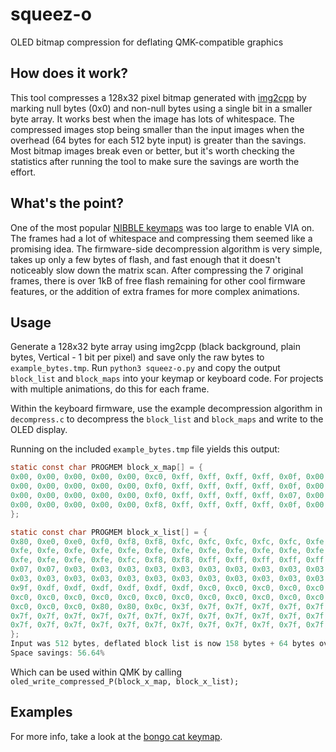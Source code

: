 # squeez-o
OLED bitmap compression for deflating QMK-compatible graphics

## How does it work?
This tool compresses a 128x32 pixel bitmap generated with [img2cpp](https://javl.github.io/image2cpp/) by marking null bytes (0x0) and non-null bytes using a single bit in a smaller byte array. It works best when the image has lots of whitespace. The compressed images stop being smaller than the input images when the overhead (64 bytes for each 512 byte input) is greater than the savings. Most bitmap images break even or better, but it's worth checking the statistics after running the tool to make sure the savings are worth the effort.

## What's the point?
One of the most popular [NIBBLE keymaps](https://github.com/qmk/qmk_firmware/tree/master/keyboards/nullbitsco/nibble/keymaps/oled_bongocat) was too large to enable VIA on. The frames had a lot of whitespace and compressing them seemed like a promising idea. The firmware-side decompression algorithm is very simple, takes up only a few bytes of flash, and fast enough that it doesn't noticeably slow down the matrix scan. After compressing the 7 original frames, there is over 1kB of free flash remaining for other cool firmware features, or the addition of extra frames for more complex animations. 

## Usage
Generate a 128x32 byte array using img2cpp (black background, plain bytes, Vertical - 1 bit per pixel) and save only the raw bytes to `example_bytes.tmp`. Run
`python3 squeez-o.py` and copy the output `block_list` and `block_maps` into your keymap or keyboard code. For projects with multiple animations, do this for each frame.

Within the keyboard firmware, use the example decompression algorithm in `decompress.c` to decompress the `block_list` and `block_maps` and write to the OLED display. 

Running on the included `example_bytes.tmp` file yields this output: 
```c
static const char PROGMEM block_x_map[] = {
0x00, 0x00, 0x00, 0x00, 0x00, 0xc0, 0xff, 0xff, 0xff, 0xff, 0x0f, 0x00, 0x00, 0x00, 0x00, 0x00,
0x00, 0x00, 0x00, 0x00, 0x00, 0xf0, 0xff, 0xff, 0xff, 0xff, 0x0f, 0x00, 0x00, 0x00, 0x00, 0x00,
0x00, 0x00, 0x00, 0x00, 0x00, 0xf0, 0xff, 0xff, 0xff, 0xff, 0x07, 0x00, 0x00, 0x00, 0x00, 0x00,
0x00, 0x00, 0x00, 0x00, 0x00, 0xf8, 0xff, 0xff, 0xff, 0xff, 0x0f, 0x00, 0x00, 0x00, 0x00, 0x00
};

static const char PROGMEM block_x_list[] = {
0x80, 0xe0, 0xe0, 0xf0, 0xf8, 0xf8, 0xfc, 0xfc, 0xfc, 0xfc, 0xfc, 0xfe, 0xfe, 0xfe, 0xfe, 0xfe,
0xfe, 0xfe, 0xfe, 0xfe, 0xfe, 0xfe, 0xfe, 0xfe, 0xfe, 0xfe, 0xfe, 0xfe, 0xfe, 0xfe, 0xfe, 0xfe,
0xfe, 0xfe, 0xfe, 0xfe, 0xfc, 0xf8, 0xf8, 0xff, 0xff, 0xff, 0xff, 0xff, 0xff, 0xff, 0xff, 0x0f,
0x07, 0x07, 0x03, 0x03, 0x03, 0x03, 0x03, 0x03, 0x03, 0x03, 0x03, 0x03, 0x03, 0x03, 0x03, 0x03,
0x03, 0x03, 0x03, 0x03, 0x03, 0x03, 0x03, 0x03, 0x03, 0x03, 0x03, 0x03, 0x03, 0x01, 0x1f, 0xbf,
0x9f, 0xdf, 0xdf, 0xdf, 0xdf, 0xdf, 0xdf, 0xc0, 0xc0, 0xc0, 0xc0, 0xc0, 0xc0, 0xc0, 0xc0, 0xc0,
0xc0, 0xc0, 0xc0, 0xc0, 0xc0, 0xc0, 0xc0, 0xc0, 0xc0, 0xc0, 0xc0, 0xc0, 0xc0, 0xc0, 0xc0, 0xc0,
0xc0, 0xc0, 0xc0, 0x80, 0x80, 0x0c, 0x3f, 0x7f, 0x7f, 0x7f, 0x7f, 0x7f, 0x7f, 0x7f, 0x7f, 0x7f,
0x7f, 0x7f, 0x7f, 0x7f, 0x7f, 0x7f, 0x7f, 0x7f, 0x7f, 0x7f, 0x7f, 0x7f, 0x7f, 0x7f, 0x7f, 0x7f,
0x7f, 0x7f, 0x7f, 0x7f, 0x7f, 0x7f, 0x7f, 0x7f, 0x7f, 0x7f, 0x7f, 0x7f, 0x7f, 0x3f
};
Input was 512 bytes, deflated block list is now 158 bytes + 64 bytes overhead
Space savings: 56.64%
```

Which can be used within QMK by calling `oled_write_compressed_P(block_x_map, block_x_list);`

## Examples
For more info, take a look at the [bongo cat keymap]().